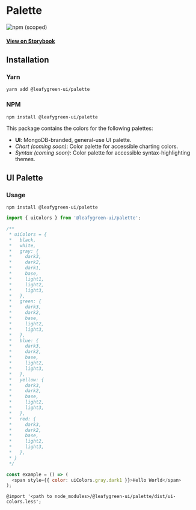# Palette

![npm (scoped)](https://img.shields.io/npm/v/@leafygreen-ui/palette.svg)

#### [View on Storybook](https://mongodb.github.io/leafygreen-ui/?path=/story/palette--ui)

## Installation

### Yarn

```shell
yarn add @leafygreen-ui/palette
```

### NPM

```shell
npm install @leafygreen-ui/palette
```

This package contains the colors for the following palettes:

- **UI**: MongoDB-branded, general-use UI palette.
- _Chart (coming soon)_: Color palette for accessible charting colors.
- _Syntax (coming soon)_: Color palette for accessible syntax-highlighting themes.

## UI Palette

### Usage

```shell
npm install @leafygreen-ui/palette
```

```js
import { uiColors } from '@leafygreen-ui/palette';

/**
 * uiColors = {
 * 	 black,
 *   white,
 *   gray: {
 *     dark3,
 *     dark2,
 *     dark1,
 *     base,
 *     light1,
 *     light2,
 *     light3,
 *   },
 *   green: {
 *     dark3,
 *     dark2,
 *     base,
 *     light2,
 *     light3,
 *   },
 *   blue: {
 *     dark3,
 *     dark2,
 *     base,
 *     light2,
 *     light3,
 *   },
 *   yellow: {
 *     dark3,
 *     dark2,
 *     base,
 *     light2,
 *     light3,
 *   },
 *   red: {
 *     dark3,
 *     dark2,
 *     base,
 *     light2,
 *     light3,
 *   },
 * }
 */

const example = () => (
  <span style={{ color: uiColors.gray.dark1 }}>Hello World</span>
);
```

```less
@import '<path to node_modules>/@leafygreen-ui/palette/dist/ui-colors.less';
```
